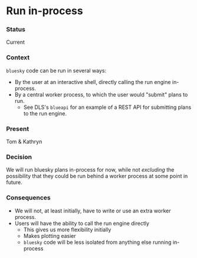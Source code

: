 # Run in-process

### Status

Current

### Context

`bluesky` code can be run in several ways:
- By the user at an interactive shell, directly calling the run engine in-process.
- By a central worker process, to which the user would "submit" plans to run.
  - See DLS's `blueapi` for an example of a REST API for submitting plans to the run engine.

### Present

Tom & Kathryn

### Decision

We will run bluesky plans in-process for now, while not _excluding_ the possibility
that they could be run behind a worker process at some point in future.

### Consequences

- We will not, at least initially, have to write or use an extra worker process.
- Users will have the ability to call the run engine directly
  - This gives us more flexibility initially
  - Makes plotting easier
  - `bluesky` code will be less isolated from anything else running in-process